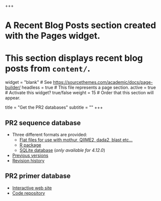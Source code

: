 +++
# A Recent Blog Posts section created with the Pages widget.
# This section displays recent blog posts from `content/`.

widget = "blank"  # See https://sourcethemes.com/academic/docs/page-builder/
headless = true  # This file represents a page section.
active = true  # Activate this widget? true/false
weight = 15  # Order that this section will appear.

title = "Get the PR2 databases"
subtitle = ""
+++
## PR2 sequence database
* Three different formats are provided:  
  * [Flat files for use with mothur, QIIME2, dada2, blast etc...](https://github.com/pr2database/pr2database/releases)
  * [R package](https://pr2database.github.io/pr2database/articles/pr2database.html)
  * [SQLite database](https://github.com/pr2database/pr2database/releases/tag/v4.12.0) (_only available for 4.12.0_)
* [Previous versions](https://github.com/pr2database/pr2database/releases)
* [Revision history](https://pr2database.github.io/pr2database/news/)


## PR2 primer database
* [Interactive web site](https://app.pr2-primers.org/) 
* [Code repository](https://github.com/pr2database/pr2-primers) 



